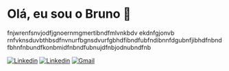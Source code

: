 # Olá, eu sou o Bruno 👋 <br>
fnjwrenfsnvjodfjgnoernmgmertibndfmlvnkbdv ekdnfgjonvb rnfvknsduvbthbsdfnvnurfbgnsdvurfgbhdfibndfubfndibnnfdgubnfjibhdfnbndfbhnfnbundfkonbmidfnbndfubnujdfnbjodnubndfnb

[![Linkedin](https://img.shields.io/badge/LinkedIn-0077B5?style=for-the-badge&logo=linkedin&logoColor=white)](https://www.linkedin.com/in/bruno-pereira-da-silva-03a838299/)
[![Linkedin](https://img.shields.io/badge/Instagram-E4405F?style=for-the-badge&logo=instagram&logoColor=white)](https://www.instagram.com/brunops64/)
[![Gmail](https://img.shields.io/badge/Gmail-D14836?style=for-the-badge&logo=gmail&logoColor=white)](mailto:brunop.silva5264@gmail.com)
